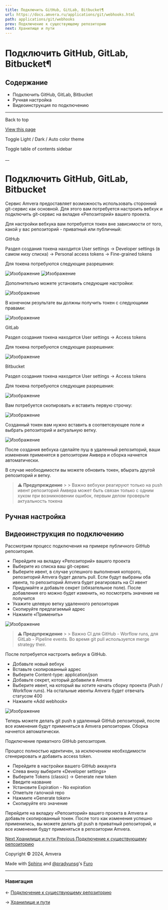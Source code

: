 ```yaml
---
title: Подключить GitHub, GitLab, Bitbucket¶
url: https://docs.amvera.ru/applications/git/webhooks.html
path: applications/git/webhooks
prev: Подключение к существующему репозиторию
next: Хранилище и пути
---
```


# Подключить GitHub, GitLab, Bitbucket¶

## Содержание

- Подключить GitHub, GitLab, Bitbucket
- Ручная настройка
- Видеоинструкция по подключению

---

Back to top

[ View this page ](<../../_sources/applications/git/webhooks.md.txt> "View this page")

Toggle Light / Dark / Auto color theme

Toggle table of contents sidebar

__

# Подключить GitHub, GitLab, Bitbucket

Сервис Amvera предоставляет возможность использовать сторонний git-сервис как основной. Для этого вам потребуется настроить вебхук и подключить git-сервис на вкладке «Репозиторий» вашего проекта.

Для настройки вебхука вам потребуется токен вне зависимости от того, какой у вас репозиторий - приватный или публичный:

GitHub

Раздел создания токена находится User settings -> Developer settings (в самом низу списка) -> Personal access tokens -> Fine-grained tokens

Для токена потребуются следующие разрешения:

![Изображение](images/github_token_contents_permission.png) ![Изображение](images/github_token_hook_permission.png)

Дополнительно можете установить следующие настройки:

![Изображение](images/github_token_settings.png)

В конечном результате вы должны получить токен с следующими правами:

![Изображение](images/github_all_token_permissions.png)

GitLab

Раздел создания токена находится User settings -> Access tokens

Для токена потребуются следующие разрешения:

![Изображение](images/gitlab_token_permissions.png)

Bitbucket

Раздел создания токена находится User settings -> Access tokens

Для токена потребуются следующие разрешения:

![Изображение](images/bitbucket_token_permissions.png)

Вам потребуется скопировать и вставить первую строчку:

![Изображение](images/bitbucket_token_copy.png)

Созданный токен вам нужно вставить в соответсвующее поле и выбрать репозиторий и актуальную ветку.

![Изображение](images/webhook_configured.png)

После создания вебхука сделайте пуш в удаленный репозиторий, ваши изменения применятся в репозитории Амвера и сборка начнется автоматически.

В случае необходимости вы можете обновить токен, вбырать другой репозиторий и ветку.

> **⚠️ Предупреждение** > > Важно вебхуки реагируют только на push ивент репозиторий Амвера может быть связан только с одним хуком при возникновении ошибок, первым делом проверьте актуальность токена 

## Ручная настройка

## Видеоинструкция по подключению

Рассмотрим процесс подключения на примере публичного GitHub репозитория.
* Перейдите на вкладку «Репозиторий» вашего проекта
* Выберите из списка ваш git-сервис
* Выберите ивент, в случае успешного выполнения которого, репозиторий Amvera будет делать pull. Если будут выбраны оба ивента, то репозиторий Amvera будет реагировать на CI ивент
* Придумайте и добавьте секрет (обязательное поле). После добавления его можно будет изменить, но посмотреть значение не получится
* Укажите целевую ветку удаленного репозитория
* Скопируйте предлагаемый адрес
* Нажмите «Применить»

![Изображение](images/webhook-add.png)

> **⚠️ Предупреждение** > > Важно CI для GitHub - Worflow runs, для GitLab - Pipeline events. Во время git pull используется merge strategy their. 

После потребуется настроить вебхук в GitHub.
* Добавьте новый вебхук
* Вставьте скопированный адрес
* Выберите Content-type: application/json
* Добавьте секрет, который добавили в Amvera
* Выберите ивент, на который вы хотите начать сборку проекта (Push / Workflow runs). На остальные ивенты Amvera будет отвечать статусом 400
* Нажмите «Add webhook»

![Изображение](images/webhook-github.png)

Теперь можете делать git push в удаленный GitHub репозиторий, после все изменения будут применяться в Amvera репозитории. Сборка начнется автоматически.

Подключение приватного GitHub репозитория.

Процесс полностью идентичен, за исключением необходимости сгенерировать и добавить access token.
* Перейдите в настройки вашего GitHub аккаунта
* Слева внизу выберите «Developer settings»
* Выберите Tokens (classic) -> Generate new token
* Введите название
* Установите Expiration - No expiration
* Отметьте галочкой repo
* Нажмите «Generate token»
* Скопируйте его значение

Перейдите на вкладку «Репозиторий» вашего проекта в Amvera и добавьте скопированный токен. После того как изменения успешно применились, вы можете делать git push в приватный репозиторий, и все изменения будут применяться в репозитории Amvera.

[ Next Хранилище и пути ](<../storage.html>) [ Previous Подключение к существующему репозиторию ](<secondary-origin.html>)

Copyright © 2024, Amvera 

Made with [Sphinx](<https://www.sphinx-doc.org/>) and [@pradyunsg](<https://pradyunsg.me>)'s [Furo](<https://github.com/pradyunsg/furo>)


---

### Навигация

← [Подключение к существующему репозиторию](secondary-origin.md)

→ [Хранилище и пути](storage.md)

